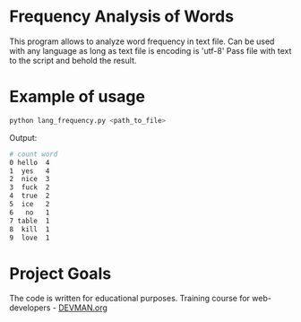 # Frequency Analysis of Words

This program allows to analyze word frequency in text file. 
Can be used with any language as long as text file is encoding is 'utf-8'
Pass file with text to the script and behold the result.

# Example of usage

```python
python lang_frequency.py <path_to_file>
```

Output:
```bash
# count word
0 hello  4
1  yes   4
2  nice  3
3  fuck  2
4  true  2
5  ice   2
6   no   1
7 table  1
8  kill  1
9  love  1
```
# Project Goals

The code is written for educational purposes. Training course for web-developers - [DEVMAN.org](https://devman.org)
